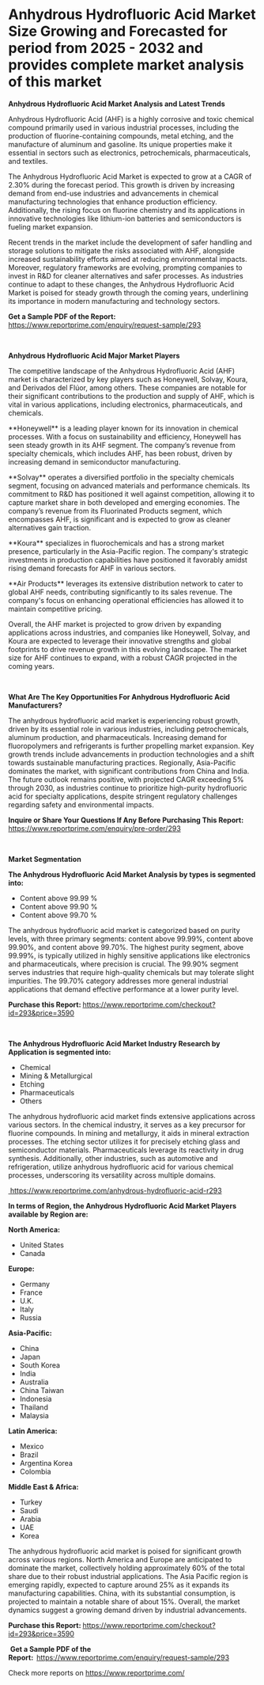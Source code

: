 <p><h1>Anhydrous Hydrofluoric Acid Market Size Growing and Forecasted for period from 2025 - 2032 and provides complete market analysis of this market</h1></p><p><strong>Anhydrous Hydrofluoric Acid Market Analysis and Latest Trends</strong></p>
<p><p>Anhydrous Hydrofluoric Acid (AHF) is a highly corrosive and toxic chemical compound primarily used in various industrial processes, including the production of fluorine-containing compounds, metal etching, and the manufacture of aluminum and gasoline. Its unique properties make it essential in sectors such as electronics, petrochemicals, pharmaceuticals, and textiles.</p><p>The Anhydrous Hydrofluoric Acid Market is expected to grow at a CAGR of 2.30% during the forecast period. This growth is driven by increasing demand from end-use industries and advancements in chemical manufacturing technologies that enhance production efficiency. Additionally, the rising focus on fluorine chemistry and its applications in innovative technologies like lithium-ion batteries and semiconductors is fueling market expansion.</p><p>Recent trends in the market include the development of safer handling and storage solutions to mitigate the risks associated with AHF, alongside increased sustainability efforts aimed at reducing environmental impacts. Moreover, regulatory frameworks are evolving, prompting companies to invest in R&D for cleaner alternatives and safer processes. As industries continue to adapt to these changes, the Anhydrous Hydrofluoric Acid Market is poised for steady growth through the coming years, underlining its importance in modern manufacturing and technology sectors.</p></p>
<p><strong>Get a Sample PDF of the Report:&nbsp;</strong> <a href="https://www.reportprime.com/enquiry/request-sample/293?utm_campaign=2097&utm_medium=2&utm_source=Github&utm_content=ia&utm_term=18032025&utm_id=anhydrous-hydrofluoric-acid">https://www.reportprime.com/enquiry/request-sample/293</a></p>
<p>&nbsp;</p>
<p><strong>Anhydrous Hydrofluoric Acid Major Market Players</strong></p>
<p><p>The competitive landscape of the Anhydrous Hydrofluoric Acid (AHF) market is characterized by key players such as Honeywell, Solvay, Koura, and Derivados del Flúor, among others. These companies are notable for their significant contributions to the production and supply of AHF, which is vital in various applications, including electronics, pharmaceuticals, and chemicals.</p><p>**Honeywell** is a leading player known for its innovation in chemical processes. With a focus on sustainability and efficiency, Honeywell has seen steady growth in its AHF segment. The company’s revenue from specialty chemicals, which includes AHF, has been robust, driven by increasing demand in semiconductor manufacturing.</p><p>**Solvay** operates a diversified portfolio in the specialty chemicals segment, focusing on advanced materials and performance chemicals. Its commitment to R&D has positioned it well against competition, allowing it to capture market share in both developed and emerging economies. The company’s revenue from its Fluorinated Products segment, which encompasses AHF, is significant and is expected to grow as cleaner alternatives gain traction.</p><p>**Koura** specializes in fluorochemicals and has a strong market presence, particularly in the Asia-Pacific region. The company's strategic investments in production capabilities have positioned it favorably amidst rising demand forecasts for AHF in various sectors.</p><p>**Air Products** leverages its extensive distribution network to cater to global AHF needs, contributing significantly to its sales revenue. The company's focus on enhancing operational efficiencies has allowed it to maintain competitive pricing.</p><p>Overall, the AHF market is projected to grow driven by expanding applications across industries, and companies like Honeywell, Solvay, and Koura are expected to leverage their innovative strengths and global footprints to drive revenue growth in this evolving landscape. The market size for AHF continues to expand, with a robust CAGR projected in the coming years.</p></p>
<p>&nbsp;</p>
<p><strong>What Are The Key Opportunities For Anhydrous Hydrofluoric Acid Manufacturers?</strong></p>
<p><p>The anhydrous hydrofluoric acid market is experiencing robust growth, driven by its essential role in various industries, including petrochemicals, aluminum production, and pharmaceuticals. Increasing demand for fluoropolymers and refrigerants is further propelling market expansion. Key growth trends include advancements in production technologies and a shift towards sustainable manufacturing practices. Regionally, Asia-Pacific dominates the market, with significant contributions from China and India. The future outlook remains positive, with projected CAGR exceeding 5% through 2030, as industries continue to prioritize high-purity hydrofluoric acid for specialty applications, despite stringent regulatory challenges regarding safety and environmental impacts.</p></p>
<p><strong>Inquire or Share Your Questions If Any Before Purchasing This Report:</strong> <a href="https://www.reportprime.com/enquiry/pre-order/293?utm_campaign=2097&utm_medium=2&utm_source=Github&utm_content=ia&utm_term=18032025&utm_id=anhydrous-hydrofluoric-acid">https://www.reportprime.com/enquiry/pre-order/293</a></p>
<p>&nbsp;</p>
<p><strong>Market Segmentation</strong></p>
<p><strong>The Anhydrous Hydrofluoric Acid Market Analysis by types is segmented into:</strong></p>
<p><ul><li>Content above 99.99 %</li><li>Content above 99.90 %</li><li>Content above 99.70 %</li></ul></p>
<p><p>The anhydrous hydrofluoric acid market is categorized based on purity levels, with three primary segments: content above 99.99%, content above 99.90%, and content above 99.70%. The highest purity segment, above 99.99%, is typically utilized in highly sensitive applications like electronics and pharmaceuticals, where precision is crucial. The 99.90% segment serves industries that require high-quality chemicals but may tolerate slight impurities. The 99.70% category addresses more general industrial applications that demand effective performance at a lower purity level.</p></p>
<p><strong>Purchase this Report:&nbsp;</strong><a href="https://www.reportprime.com/checkout?id=293&price=3590&utm_campaign=2097&utm_medium=2&utm_source=Github&utm_content=ia&utm_term=18032025&utm_id=anhydrous-hydrofluoric-acid">https://www.reportprime.com/checkout?id=293&price=3590</a></p>
<p>&nbsp;</p>
<p><strong>The Anhydrous Hydrofluoric Acid Market Industry Research by Application is segmented into:</strong></p>
<p><ul><li>Chemical</li><li>Mining & Metallurgical</li><li>Etching</li><li>Pharmaceuticals</li><li>Others</li></ul></p>
<p><p>The anhydrous hydrofluoric acid market finds extensive applications across various sectors. In the chemical industry, it serves as a key precursor for fluorine compounds. In mining and metallurgy, it aids in mineral extraction processes. The etching sector utilizes it for precisely etching glass and semiconductor materials. Pharmaceuticals leverage its reactivity in drug synthesis. Additionally, other industries, such as automotive and refrigeration, utilize anhydrous hydrofluoric acid for various chemical processes, underscoring its versatility across multiple domains.</p></p>
<p><a href="https://www.reportprime.com/anhydrous-hydrofluoric-acid-r293?utm_campaign=2097&utm_medium=2&utm_source=Github&utm_content=ia&utm_term=18032025&utm_id=anhydrous-hydrofluoric-acid">&nbsp;https://www.reportprime.com/anhydrous-hydrofluoric-acid-r293</a></p>
<p><strong>In terms of Region, the Anhydrous Hydrofluoric Acid Market Players available by Region are:</strong></p>
<p>
    <p> <strong> North America: </strong>
        <ul>
            <li>United States</li>
            <li>Canada</li>
        </ul>
        </p> 
    <p> <strong> Europe: </strong>
        <ul>
            <li>Germany</li>
            <li>France</li>
            <li>U.K.</li>
            <li>Italy</li>
            <li>Russia</li>
        </ul>
        </p> 
    <p> <strong> Asia-Pacific: </strong>
        <ul>
            <li>China</li>
            <li>Japan</li>
            <li>South Korea</li>
            <li>India</li>
            <li>Australia</li>
            <li>China Taiwan</li>
            <li>Indonesia</li>
            <li>Thailand</li>
            <li>Malaysia</li>
        </ul>
        </p> 
    <p> <strong> Latin America: </strong>
        <ul>
            <li>Mexico</li>
            <li>Brazil</li>
            <li>Argentina Korea</li>
            <li>Colombia</li>
        </ul>
        </p> 
    <p> <strong> Middle East & Africa: </strong>
        <ul>
            <li>Turkey</li>
            <li>Saudi</li>
            <li>Arabia</li>
            <li>UAE</li>
            <li>Korea</li>
        </ul>
    </p>
    </p>
<p><p>The anhydrous hydrofluoric acid market is poised for significant growth across various regions. North America and Europe are anticipated to dominate the market, collectively holding approximately 60% of the total share due to their robust industrial applications. The Asia Pacific region is emerging rapidly, expected to capture around 25% as it expands its manufacturing capabilities. China, with its substantial consumption, is projected to maintain a notable share of about 15%. Overall, the market dynamics suggest a growing demand driven by industrial advancements.</p></p>
<p><strong>Purchase this Report: </strong><a href="https://www.reportprime.com/checkout?id=293&price=3590&utm_campaign=2097&utm_medium=2&utm_source=Github&utm_content=ia&utm_term=18032025&utm_id=anhydrous-hydrofluoric-acid">https://www.reportprime.com/checkout?id=293&price=3590</a></p>
<p>&nbsp;<strong>Get a Sample PDF of the Report:&nbsp;&nbsp;</strong><a href="https://www.reportprime.com/enquiry/request-sample/293?utm_campaign=2097&utm_medium=2&utm_source=Github&utm_content=ia&utm_term=18032025&utm_id=anhydrous-hydrofluoric-acid">https://www.reportprime.com/enquiry/request-sample/293</a></p>
<p><strong></strong></p>
<p>Check more reports on <a href="https://www.reportprime.com/?utm_campaign=2097&utm_medium=2&utm_source=Github&utm_content=ia&utm_term=18032025&utm_id=anhydrous-hydrofluoric-acid">https://www.reportprime.com/</a></p>